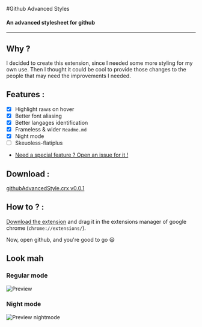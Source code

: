 #Github Advanced Styles
#### An advanced stylesheet for github


--- 
## Why ? 
I decided to create this extension, since I needed some more styling for my own use.
Then I thought it could be cool to provide those changes to the people that may need the improvements I needed. 

## Features : 
- [x] Highlight raws on hover 
- [x] Better font aliasing
- [x] Better langages identification
- [x] Frameless & wider `Readme.md`
- [x] Night mode
- [ ] Skeuoless-flatiplus
- [Need a special feature ? Open an issue for it !](https://github.com/LukyVj/github_advanced_styles/issues/new)

## Download : 
[githubAdvancedStyle.crx v0.0.1](https://github.com/LukyVj/github_advanced_styles/blob/master/githubAdvancedStyle.crx?raw=true)

## How to ? : 
[Download the extension](https://github.com/LukyVj/github_advanced_styles/blob/master/githubAdvancedStyle.crx?raw=true) and drag it in the extensions manager of google chrome (`chrome://extensions/`). 

Now, open github, and you're good to go :smiley:

## Look mah
### Regular mode
![Preview](https://s3-us-west-2.amazonaws.com/s.cdpn.io/64/Capture_d’écran_2015-05-05_à_01.19.50.png)
### Night mode
![Preview nightmode](https://s3-us-west-2.amazonaws.com/s.cdpn.io/64/Capture_d’écran_2015-05-05_à_01.19.31.png)
